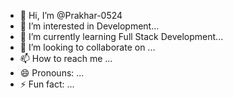 - 👋 Hi, I’m @Prakhar-0524
- 👀 I’m interested in Development...
- 🌱 I’m currently learning Full Stack Development...
- 💞️ I’m looking to collaborate on ...
- 📫 How to reach me ...
- 😄 Pronouns: ...
- ⚡ Fun fact: ...

<!---
Prakhar-0524/Prakhar-0524 is a ✨ special ✨ repository because its `README.md` (this file) appears on your GitHub profile.
You can click the Preview link to take a look at your changes.
--->
